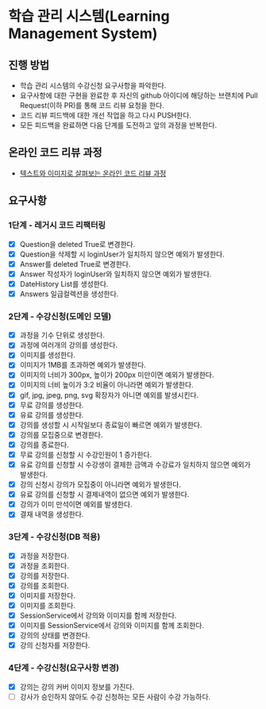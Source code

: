 # 학습 관리 시스템(Learning Management System)
## 진행 방법
* 학습 관리 시스템의 수강신청 요구사항을 파악한다.
* 요구사항에 대한 구현을 완료한 후 자신의 github 아이디에 해당하는 브랜치에 Pull Request(이하 PR)를 통해 코드 리뷰 요청을 한다.
* 코드 리뷰 피드백에 대한 개선 작업을 하고 다시 PUSH한다.
* 모든 피드백을 완료하면 다음 단계를 도전하고 앞의 과정을 반복한다.

## 온라인 코드 리뷰 과정
* [텍스트와 이미지로 살펴보는 온라인 코드 리뷰 과정](https://github.com/next-step/nextstep-docs/tree/master/codereview)

## 요구사항
### 1단계 - 레거시 코드 리팩터링
- [X] Question을 deleted True로 변경한다.
- [X] Question을 삭제할 시 loginUser가 일치하지 않으면 예외가 발생한다.
- [X] Answer를 deleted True로 변경한다.
- [X] Answer 작성자가 loginUser와 일치하지 않으면 예외가 발생한다.
- [X] DateHistory List를 생성한다.
- [X] Answers 일급컬렉션을 생성한다.

### 2단계 - 수강신청(도메인 모델)
- [X] 과정을 기수 단위로 생성한다.
- [X] 과정에 여러개의 강의를 생성한다.
- [X] 이미지를 생성한다.
- [X] 이미지가 1MB를 초과하면 예외가 발생한다.
- [X] 이미지의 너비가 300px, 높이가 200px 미만이면 예외가 발생한다.
- [X] 이미지의 너비 높이가 3:2 비율이 아니라면 예외가 발생한다.
- [X] gif, jpg, jpeg, png, svg 확장자가 아니면 예외를 발생시킨다.
- [X] 무료 강의를 생성한다.
- [X] 유료 강의를 생성한다.
- [X] 강의를 생성할 시 시작일보다 종료일이 빠르면 예외가 발생한다.
- [X] 강의를 모집중으로 변경한다.
- [X] 강의를 종료한다.
- [X] 무료 강의를 신청할 시 수강인원이 1 증가한다.
- [X] 유료 강의를 신청할 시 수강생이 결제한 금액과 수강료가 일치하지 않으면 예외가 발생한다.
- [X] 강의 신청시 강의가 모집중이 아니라면 예외가 발생한다.
- [X] 유료 강의를 신청할 시 결제내역이 없으면 예외가 발생한다.
- [X] 강의가 이미 만석이면 예외를 발생한다.
- [X] 결재 내역을 생성한다.

### 3단계 - 수강신청(DB 적용)
- [X] 과정을 저장한다.
- [X] 과정을 조회한다.
- [X] 강의를 저장한다.
- [X] 강의를 조회한다.
- [X] 이미지를 저장한다.
- [X] 이미지를 조회한다.
- [X] SessionService에서 강의와 이미지를 함께 저장한다.
- [X] 이미지를 SessionService에서 강의와 이미지를 함께 조회한다.
- [X] 강의의 상태를 변경한다.
- [X] 강의 신청자를 저장한다.

### 4단계 - 수강신청(요구사항 변경)
- [X] 강의는 강의 커버 이미지 정보를 가진다.
- [ ] 강사가 승인하지 않아도 수강 신청하는 모든 사람이 수강 가능하다.